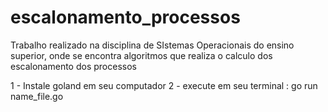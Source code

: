 # escalonamento_processos
Trabalho realizado na disciplina de SIstemas Operacionais do ensino superior, onde se encontra algoritmos que realiza o calculo dos escalonamento dos processos


1 - Instale goland em seu computador
2 - execute em seu terminal : go run name_file.go

